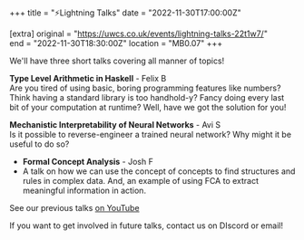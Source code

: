 +++
title = "⚡Lightning Talks"
date = "2022-11-30T17:00:00Z"

[extra]
original = "https://uwcs.co.uk/events/lightning-talks-22t1w7/"    
end = "2022-11-30T18:30:00Z"
location = "MB0.07"
+++

We'll have three short talks covering all manner of topics!

**Type Level Arithmetic in Haskell** - Felix B  
Are you tired of using basic, boring programming features like numbers? Think having a standard library is too handhold-y? Fancy doing every last bit of your computation at runtime? Well, have we got the solution for you!

**Mechanistic Interpretability of Neural Networks** - Avi S  
Is it possible to reverse-engineer a trained neural network? Why might it be useful to do so?

- **Formal Concept Analysis** - Josh F   
- A talk on how we can use the concept of concepts to find structures and rules in complex data. And, an example of using FCA to extract meaningful information in action.

See our previous talks [on YouTube](https://youtube.com/playlist?list=PLM7py5yAB4FxS3FzpBD4BA29M6Ue5qyVe)

If you want to get involved in future talks, contact us on DIscord or email!
